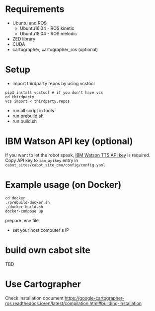 # Requirements

- Ubuntu and ROS
  - Ubuntu16.04 - ROS kinetic
  - Ubuntu18.04 - ROS melodic
- ZED library
- CUDA
- cartographer, cartographer_ros (optional)

# Setup

- import thirdparty repos by using vcstool
```
pip3 install vcstool # if you don't have vcs
cd thirdparty
vcs import < thirdparty.repos
```
- run all script in tools
- run prebuild.sh
- run build.sh

# IBM Watson API key (optional)

If you want to let the robot speak, [IBM Watson TTS API key](https://cloud.ibm.com/apidocs/text-to-speech) is required.
Copy API key to `iam_apikey` entry in `cabot_sites/cabot_site_cmu/config/config.yaml`

# Example usage (on Docker)

```
cd docker
./prebuild-docker.sh
./docker-build.sh
docker-compose up
```

prepare .env file

- set your host computer's IP

# build own cabot site

TBD

# Use Cartographer

Check installation document
https://google-cartographer-ros.readthedocs.io/en/latest/compilation.html#building-installation